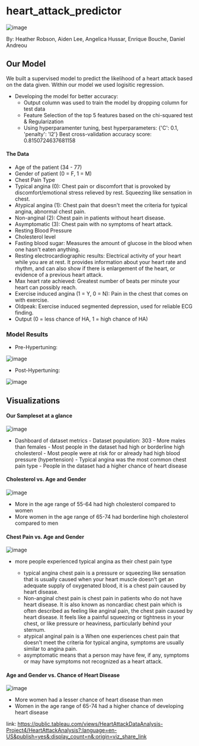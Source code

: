 # heart_attack_predictor

![image](https://user-images.githubusercontent.com/62813833/231906565-60fc81c5-d6fd-4845-871b-c0d0229c1ed7.png)

By: Heather Robson, Aiden Lee, Angelica Hussar, Enrique Bouche, Daniel Andreou 

## Our Model
We built a supervised model to predict the likelihood of a heart attack based on the data given. Within our model we used logisitic regression. 
- Developing the model for better accuracy:
    - Output column was used to train the model by dropping column for test data
    - Feature Selection of the top 5 features based on the chi-squared test & Regularization
    - Using hyperparamenter tuning, best hyperparameters: {'C': 0.1, 'penalty': 'l2'} Best cross-validation accuracy score: 0.8150724637681158

#### The Data
- Age of the patient (34 - 77)
- Gender of patient (0 = F, 1  = M)
- Chest Pain Type
- Typical angina (0): Chest pain or discomfort that is provoked by discomfort/emotional stress relieved by rest. Squeezing like sensation in chest. 
- Atypical angina (1): Chest pain that doesn't meet the criteria for typical angina, abnormal chest pain.
- Non-anginal (2): Chest pain in patients without heart disease. 
- Asymptomatic (3): Chest pain with no symptoms of heart attack. 
- Resting Blood Pressure
- Cholesterol level
- Fasting blood sugar: Measures the amount of glucose in the blood when one hasn't eaten anything. 
- Resting electrocardiographic results: Electrical activity of your heart while you are at rest. It provides information about your heart rate and rhythm, and can also show if there is enlargement of the heart, or evidence of a previous heart attack.
- Max heart rate achieved: Greatest number of beats per minute your heart can possibly reach.
- Exercise induced angina (1 = Y, 0 = N): Pain in the chest that comes on with exercise. 
- Oldpeak: Exercise induced segmented depression, used for reliable ECG finding. 
- Output (0 = less chance of HA, 1 = high chance of HA)


### Model Results

- Pre-Hypertuning:

![image](https://user-images.githubusercontent.com/62813833/231887899-fa682199-b871-4cda-b61c-1783dc6633b4.png)

- Post-Hypertuning:

![image](https://user-images.githubusercontent.com/62813833/231887999-6095fa04-fe47-4ce3-bf37-2e463dba05a5.png)


## Visualizations

#### Our Sampleset at a glance

![image](https://user-images.githubusercontent.com/62813833/231885771-1c83b216-ac56-4d53-8621-1e5f6d606b81.png)

- Dashboard of dataset metrics
        - Dataset population: 303
        - More males than females
        - Most people in the dataset had high or borderline high cholesterol
        - Most people were at risk for or already had high blood pressure (hypertension)
        - Typical angina was the most common chest pain type
        - People in the dataset had a higher chance of heart disease

#### Cholesterol vs. Age and Gender

![image](https://user-images.githubusercontent.com/62813833/231887132-3f4018e1-bddb-442b-a6fe-50dfadb1cc12.png)

- More in the age range of 55-64 had high cholesterol compared to women
- More women in the age range of 65-74 had borderline high cholesterol compared to men


#### Chest Pain vs. Age and Gender

![image](https://user-images.githubusercontent.com/62813833/231886008-e6809f59-4781-4444-9174-4506c33e6e0d.png)

- more people experienced typical angina as their chest pain type


  - typical angina chest pain is a pressure or squeezing like sensation that is usually caused when your heart muscle doesn't get an adequate supply of oxygenated blood, it is a chest pain caused by heart disease.
  - Non-anginal chest pain is chest pain in patients who do not have heart disease. It is also known as noncardiac chest pain which is often described as feeling like anginal pain, the chest pain caused by heart disease. It feels like a painful squeezing or tightness in your chest, or like pressure or heaviness, particularly behind your sternum.
  - atypical anginal pain is a When one experiences chest pain that doesn't meet the criteria for typical angina, symptoms are usually similar to angina pain. 
  - asymptomatic means that a person may have few, if any, symptoms or may have symptoms not recognized as a heart attack.
  
#### Age and Gender vs. Chance of Heart Disease

![image](https://user-images.githubusercontent.com/62813833/231886850-b900cda1-2cc9-40a1-9eb5-95ee841d3707.png)

- More women had a lesser chance of heart disease than men
- Women in the age range of 65-74 had a higher chance of developing heart disease


link: https://public.tableau.com/views/HeartAttackDataAnalysis-Project4/HeartAttackAnalysis?:language=en-US&publish=yes&:display_count=n&:origin=viz_share_link
  
